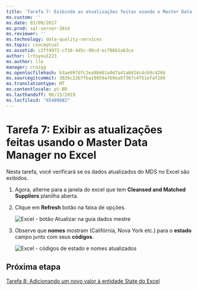 ```yaml
---
title: 'Tarefa 7: Exibindo as atualizações feitas usando o Master Data Manager no Excel | Microsoft Docs'
ms.custom: ''
ms.date: 03/09/2017
ms.prod: sql-server-2014
ms.reviewer: ''
ms.technology: data-quality-services
ms.topic: conceptual
ms.assetid: c2ff4972-cf18-4d5c-98cd-ec78861a63ce
author: lrtoyou1223
ms.author: lle
manager: craigg
ms.openlocfilehash: b3ae997dfc2ea9b601a0d7a41a0d24c4cb9c426b
ms.sourcegitcommit: 3026c22b7fba19059a769ea5f367c4f51efaf286
ms.translationtype: MT
ms.contentlocale: pt-BR
ms.lasthandoff: 06/15/2019
ms.locfileid: "65489682"
---
```

# <a name="task-7-viewing-updates-made-using-master-data-manager-in-excel"></a>Tarefa 7: Exibir as atualizações feitas usando o Master Data Manager no Excel
  Nesta tarefa, você verificará se os dados atualizados do MDS no Excel são exibidos.  
  
1.  Agora, alterne para a janela do excel que tem **Cleansed and Matched Suppliers** planilha aberta.  
  
2.  Clique em **Refresh** botão na faixa de opções.  
  
     ![Excel - botão Atualizar na guia dados mestre](../../2014/tutorials/media/et-viewupdatesmadeusingmdminexcel-01.jpg "Excel - botão Atualizar na guia dados mestre")  
  
3.  Observe que **nomes** mostram (Califórnia, Nova York etc.) para o **estado** campo junto com seus **códigos**.  
  
     ![Excel - códigos de estado e nomes atualizados](../../2014/tutorials/media/et-viewupdatesmadeusingmdminexcel-02.jpg "Excel - códigos de estado e nomes atualizados")  
  
## <a name="next-step"></a>Próxima etapa  
 [Tarefa 8: Adicionando um novo valor à entidade State do Excel](../../2014/tutorials/task-8-adding-a-new-value-for-state-entity-in-excel.md)  
  
  
